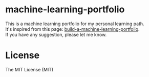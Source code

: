 # machine-learning-portfolio

This is a machine learning portfolio for my personal learning path.</br>
It's inspired from this page: [build-a-machine-learning-portfolio](https://machinelearningmastery.com/build-a-machine-learning-portfolio/).</br>
If you have any suggestion, please let me know.

# License

The MIT License (MIT)


